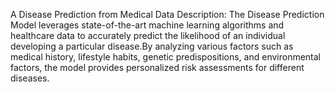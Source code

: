 A Disease Prediction from Medical Data Description: The Disease Prediction Model leverages state-of-the-art machine learning algorithms and healthcare data to accurately predict the likelihood of an individual developing a particular disease.By analyzing various factors such as medical history, lifestyle habits, genetic predispositions, and environmental factors, the model provides personalized risk assessments for different diseases.

